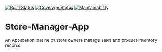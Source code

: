 [![Build Status](https://travis-ci.org/kmwangemi/Store-Manager-App.png?branch=develop)](https://travis-ci.org/kmwangemi/Store-Manager-App)  [![Coverage Status](https://coveralls.io/repos/github/kmwangemi/Store-Manager-App/badge.svg?branch=ft-create-sale-161214745)](https://coveralls.io/github/kmwangemi/Store-Manager-App?branch=ft-create-sale-161214745)  [![Maintainability](https://api.codeclimate.com/v1/badges/130981ae32ddfffa8301/maintainability)](https://codeclimate.com/github/kmwangemi/Store-Manager-App/maintainability)

# Store-Manager-App
An Application that helps store owners manage sales and product inventory records.
